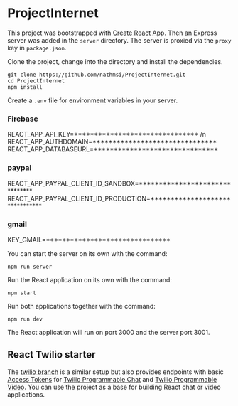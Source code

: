 # ProjectInternet


This project was bootstrapped with [Create React App](https://github.com/facebookincubator/create-react-app). Then an Express server was added in the `server` directory. The server is proxied via the `proxy` key in `package.json`.



Clone the project, change into the directory and install the dependencies.

```
git clone https://github.com/nathmsi/ProjectInternet.git
cd ProjectInternet
npm install
```

Create a `.env` file for environment variables in your server. 

### Firebase 
REACT_APP_API_KEY=*******************************  /n
REACT_APP_AUTHDOMAIN=******************************* 
REACT_APP_DATABASEURL=*******************************

### paypal 
REACT_APP_PAYPAL_CLIENT_ID_SANDBOX=*******************************
REACT_APP_PAYPAL_CLIENT_ID_PRODUCTION=*******************************

###  gmail
KEY_GMAIL=*******************************


You can start the server on its own with the command:

```
npm run server
```

Run the React application on its own with the command:

```
npm start
```

Run both applications together with the command:

```
npm run dev
```

The React application will run on port 3000 and the server port 3001.

## React Twilio starter

The [twilio branch](https://github.com/philnash/react-express-starter/tree/twilio) is a similar setup but also provides endpoints with basic [Access Tokens](https://www.twilio.com/docs/iam/access-tokens) for [Twilio Programmable Chat](https://www.twilio.com/docs/chat) and [Twilio Programmable Video](https://www.twilio.com/docs/video). You can use the project as a base for building React chat or video applications.
